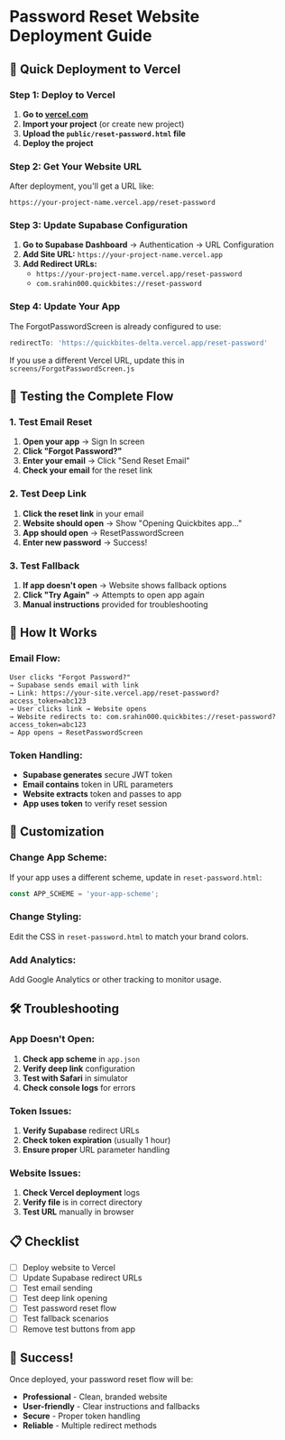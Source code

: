 # Password Reset Website Deployment Guide

## 🚀 Quick Deployment to Vercel

### Step 1: Deploy to Vercel
1. **Go to [vercel.com](https://vercel.com)**
2. **Import your project** (or create new project)
3. **Upload the `public/reset-password.html` file**
4. **Deploy the project**

### Step 2: Get Your Website URL
After deployment, you'll get a URL like:
```
https://your-project-name.vercel.app/reset-password
```

### Step 3: Update Supabase Configuration
1. **Go to Supabase Dashboard** → Authentication → URL Configuration
2. **Add Site URL:** `https://your-project-name.vercel.app`
3. **Add Redirect URLs:**
   - `https://your-project-name.vercel.app/reset-password`
   - `com.srahin000.quickbites://reset-password`

### Step 4: Update Your App
The ForgotPasswordScreen is already configured to use:
```javascript
redirectTo: 'https://quickbites-delta.vercel.app/reset-password'
```

If you use a different Vercel URL, update this in `screens/ForgotPasswordScreen.js`

## 🧪 Testing the Complete Flow

### 1. Test Email Reset
1. **Open your app** → Sign In screen
2. **Click "Forgot Password?"**
3. **Enter your email** → Click "Send Reset Email"
4. **Check your email** for the reset link

### 2. Test Deep Link
1. **Click the reset link** in your email
2. **Website should open** → Show "Opening Quickbites app..."
3. **App should open** → ResetPasswordScreen
4. **Enter new password** → Success!

### 3. Test Fallback
1. **If app doesn't open** → Website shows fallback options
2. **Click "Try Again"** → Attempts to open app again
3. **Manual instructions** provided for troubleshooting

## 📱 How It Works

### Email Flow:
```
User clicks "Forgot Password?" 
→ Supabase sends email with link
→ Link: https://your-site.vercel.app/reset-password?access_token=abc123
→ User clicks link → Website opens
→ Website redirects to: com.srahin000.quickbites://reset-password?access_token=abc123
→ App opens → ResetPasswordScreen
```

### Token Handling:
- **Supabase generates** secure JWT token
- **Email contains** token in URL parameters
- **Website extracts** token and passes to app
- **App uses token** to verify reset session

## 🔧 Customization

### Change App Scheme:
If your app uses a different scheme, update in `reset-password.html`:
```javascript
const APP_SCHEME = 'your-app-scheme';
```

### Change Styling:
Edit the CSS in `reset-password.html` to match your brand colors.

### Add Analytics:
Add Google Analytics or other tracking to monitor usage.

## 🛠️ Troubleshooting

### App Doesn't Open:
1. **Check app scheme** in `app.json`
2. **Verify deep link** configuration
3. **Test with Safari** in simulator
4. **Check console logs** for errors

### Token Issues:
1. **Verify Supabase** redirect URLs
2. **Check token expiration** (usually 1 hour)
3. **Ensure proper** URL parameter handling

### Website Issues:
1. **Check Vercel deployment** logs
2. **Verify file** is in correct directory
3. **Test URL** manually in browser

## 📋 Checklist

- [ ] Deploy website to Vercel
- [ ] Update Supabase redirect URLs
- [ ] Test email sending
- [ ] Test deep link opening
- [ ] Test password reset flow
- [ ] Test fallback scenarios
- [ ] Remove test buttons from app

## 🎉 Success!

Once deployed, your password reset flow will be:
- **Professional** - Clean, branded website
- **User-friendly** - Clear instructions and fallbacks
- **Secure** - Proper token handling
- **Reliable** - Multiple redirect methods
